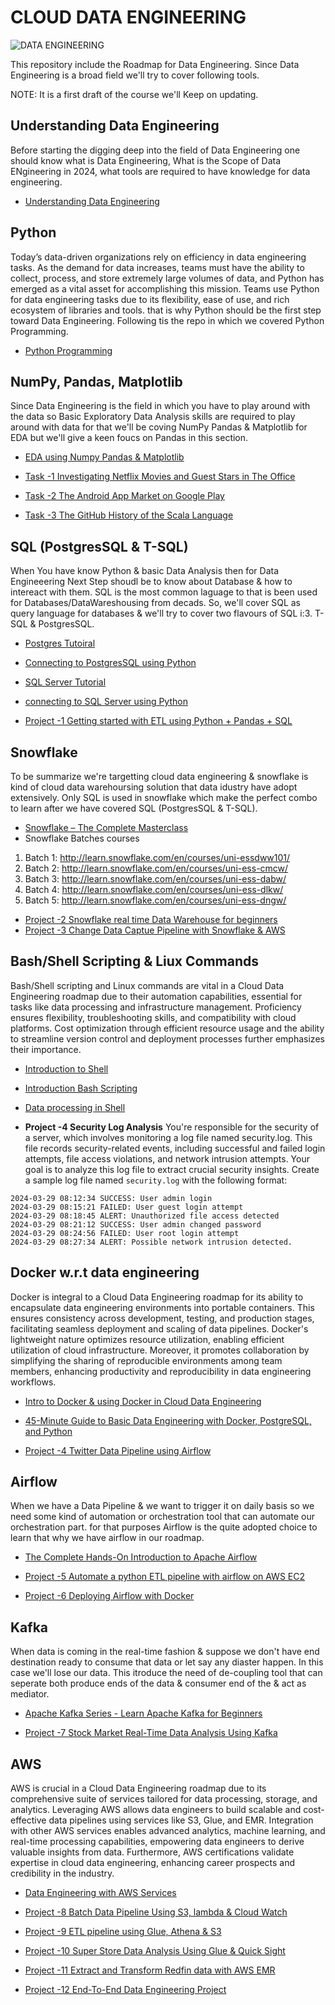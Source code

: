 # CLOUD DATA ENGINEERING

![DATA ENGINEERING](https://github.com/user-attachments/assets/9ef184f0-514b-459d-9c4d-afb3f1c78344)

This repository include the Roadmap for Data Engineering. Since Data Engineering is a broad field we'll try to cover following tools.

NOTE: It is a first draft of the course we'll Keep on updating.

## Understanding Data Engineering
Before starting the digging deep into the field of Data Engineering one should know what is Data Engineering, What is the Scope of Data ENgineering in 2024, what tools are required to have knowledge for data engineering.

- [Understanding Data Engineering](./docs/Understanding%20Data%20Engineering.pptx)

## Python

Today’s data-driven organizations rely on efficiency in data engineering tasks. As the demand for data increases, teams must have the ability to collect, process, and store extremely large volumes of data, and Python has emerged as a vital asset for accomplishing this mission. Teams use Python for data engineering tasks due to its flexibility, ease of use, and rich ecosystem of libraries and tools. that is why Python should be the first step toward Data Engineering. Following tis the repo in which we covered Python Programming.

- [Python Programming](https://github.com/aiwithqasim/Saylani_Python_911)

## NumPy, Pandas, Matplotlib

Since Data Engineering  is the field  in which you have to play around with the data so Basic Exploratory Data Analysis skills are required to play around with data for that we'll be coving NumPy Pandas & Matplotlib  for EDA but we'll give a keen foucs on Pandas in this section.

- [EDA using Numpy Pandas & Matplotlib](https://github.com/aiwithqasim/Explorartory_Data_Analysis)

- [Task -1 Investigating Netflix Movies and Guest Stars in The Office](https://github.com/aiwithqasim/datascience-projects/tree/main/Investigating%20Netflix%20Movies%20and%20Guest%20Stars%20in%20The%20Office)
- [Task -2 The Android App Market on Google Play](https://github.com/aiwithqasim/datascience-projects/tree/main/The%20Android%20App%20Market%20on%20Google%20Play/The%20Android%20App%20Market%20on%20Google%20Play)
- [Task -3 The GitHub History of the Scala Language](https://github.com/aiwithqasim/datascience-projects/tree/main/The%20GitHub%20History%20of%20the%20Scala%20Language)

## SQL (PostgresSQL & T-SQL)

When You have know Python & basic Data Analysis then for Data Engineeering Next Step shoudl be to know about Database & how to intereact with them. SQL is the most common laguage to that is been used for Databases/DataWareshousing from decads. So, we'll cover SQL as  query language for databases & we'll try to cover two flavours of SQL i:3. T-SQL & PostgresSQL.

- [Postgres Tutoiral](https://www.postgresqltutorial.com/)
- [Connecting to PostgresSQL using Python](https://www.postgresqltutorial.com/postgresql-python/connect/)
- [SQL Server Tutorial](https://www.sqlservertutorial.net/)
- [connecting to SQL Server using Python](https://pieriantraining.com/python-tutorial-how-to-connect-to-sql-server-in-python/)

- [Project -1 Getting started with ETL using Python + Pandas + SQL](https://www.youtube.com/watch?v=uL0-6kfiH3g&list=PLBTZqjSKn0Ie0FvR3_ass_iTIqYV_CAth&index=2)

<!-- 
## Data Modeling & Data Warehousing  
-->

## Snowflake

To be summarize we're targetting cloud data engineering & snowflake is kind of cloud data warehoursing solution that data idustry have adopt extensively. Only SQL is used in snowflake which make the perfect combo to learn after we have covered SQL (PostgresSQL & T-SQL).

- [Snowflake – The Complete Masterclass](https://awscloudclubs.udemy.com/course/snowflake-masterclass/)
- Snowflake Batches courses 

1. Batch 1: http://learn.snowflake.com/en/courses/uni-essdww101/
2. Batch 2: http://learn.snowflake.com/en/courses/uni-ess-cmcw/
3. Batch 3: http://learn.snowflake.com/en/courses/uni-ess-dabw/
4. Batch 4: http://learn.snowflake.com/en/courses/uni-ess-dlkw/
5. Batch 5: http://learn.snowflake.com/en/courses/uni-ess-dngw/

- [Project -2 Snowflake real time Data Warehouse for beginners](https://www.projectpro.io/project-use-case/snowflake-real-time-data-warehouse-project-for-beginners)
- [Project -3 Change Data Captue Pipeline with Snowflake & AWS ](https://www.projectpro.io/project-use-case/how-to-implement-slowly-changing-dimensions-in-snowflake)

## Bash/Shell Scripting & Liux Commands

Bash/Shell scripting and Linux commands are vital in a Cloud Data Engineering roadmap due to their automation capabilities, essential for tasks like data processing and infrastructure management. Proficiency ensures flexibility, troubleshooting skills, and compatibility with cloud platforms. Cost optimization through efficient resource usage and the ability to streamline version control and deployment processes further emphasizes their importance.

- [Introduction to Shell](https://www.datacamp.com/courses/introduction-to-shell)
- [Introduction Bash Scripting](https://www.datacamp.com/courses/introduction-to-bash-scripting)
- [Data processing in Shell](https://www.datacamp.com/courses/data-processing-in-shell)

- **Project -4 Security Log Analysis**
You're responsible for the security of a server, which involves monitoring a log file named security.log. This file records security-related events, including successful and failed login attempts, file access violations, and network intrusion attempts. Your goal is to analyze this log file to extract crucial security insights.
Create a sample log file named `security.log` with the following format:

```
2024-03-29 08:12:34 SUCCESS: User admin login
2024-03-29 08:15:21 FAILED: User guest login attempt
2024-03-29 08:18:45 ALERT: Unauthorized file access detected
2024-03-29 08:21:12 SUCCESS: User admin changed password
2024-03-29 08:24:56 FAILED: User root login attempt
2024-03-29 08:27:34 ALERT: Possible network intrusion detected.
```

## Docker w.r.t data engineering

Docker is integral to a Cloud Data Engineering roadmap for its ability to encapsulate data engineering environments into portable containers. This ensures consistency across development, testing, and production stages, facilitating seamless deployment and scaling of data pipelines. Docker's lightweight nature optimizes resource utilization, enabling efficient utilization of cloud infrastructure. Moreover, it promotes collaboration by simplifying the sharing of reproducible environments among team members, enhancing productivity and reproducibility in data engineering workflows.

- [Intro to Docker & using Docker in Cloud Data Engineering](https://www.youtube.com/watch?v=98dp_4m2nO8)
- [45-Minute Guide to Basic Data Engineering with Docker, PostgreSQL, and Python](https://www.youtube.com/watch?v=pqL24EHPwqw)

- [Project -4 Twitter Data Pipeline using Airflow](https://www.youtube.com/watch?v=q8q3OFFfY6c&t=1665s)

## Airflow

When we have a Data Pipeline & we want to trigger it on daily basis so we need some kind of automation or orchestration tool that can automate our orchestration part. for that purposes Airflow is the quite adopted choice to learn that why we have airflow in our roadmap.

- [The Complete Hands-On Introduction to Apache Airflow](https://awscloudclubs.udemy.com/course/the-complete-hands-on-course-to-master-apache-airflow/)

- [Project -5 Automate a python ETL pipeline with airflow on AWS EC2](https://www.youtube.com/watch?v=uhQ54Dgp6To)
- [Project -6 Deploying Airflow with Docker](https://www.youtube.com/watch?v=COMEVcZtx1s)

## Kafka

When data is coming in the real-time fashion & suppose we don't have end destination ready to consume that data or let say any diaster happen. In this case we'll lose our data. This itroduce the need of de-coupling tool that can seperate both produce ends of the data & consumer end of the & act as mediator.

- [Apache Kafka Series - Learn Apache Kafka for Beginners](https://awscloudclubs.udemy.com/course/apache-kafka/)

- [Project -7 Stock Market Real-Time Data Analysis Using Kafka](https://www.youtube.com/watch?v=KerNf0NANMo&t=318s)

## AWS

AWS is crucial in a Cloud Data Engineering roadmap due to its comprehensive suite of services tailored for data processing, storage, and analytics. Leveraging AWS allows data engineers to build scalable and cost-effective data pipelines using services like S3, Glue, and EMR. Integration with other AWS services enables advanced analytics, machine learning, and real-time processing capabilities, empowering data engineers to derive valuable insights from data. Furthermore, AWS certifications validate expertise in cloud data engineering, enhancing career prospects and credibility in the industry.

- [Data Engineering with AWS Services](https://www.udemy.com/course/data-engineering-using-aws-analytics-services/)

- [Project -8 Batch Data Pipeline Using S3, lambda & Cloud Watch](https://www.youtube.com/watch?v=FF6SQEHBW0k)
- [Project -9 ETL pipeline using Glue, Athena & S3](https://www.youtube.com/watch?v=yIc5a7C8aHs)
- [Project -10 Super Store Data Analysis Using Glue & Quick Sight](https://www.youtube.com/watch?v=52CWagk3-jw)
- [Project -11 Extract and Transform Redfin data with AWS EMR ](https://www.youtube.com/watch?v=PeaLln90YXg&list=PLACD_PaYcVF0wXU-UIuC6mhvJZ0uu0TlP&index=1)
- [Project -12 End-To-End Data Engineering Project ](https://www.youtube.com/watch?v=efeP4IaOC8I)
